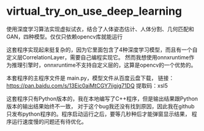 # virtual_try_on_use_deep_learning
使用深度学习算法实现虚拟试衣，结合了人体姿态估计、人体分割、几何匹配和GAN，四种模型。仅仅只依赖opencv库就能运行

这套程序实现起来挺复杂的，因为它里面包含了4种深度学习模型，而且有一个自定义层CorrelationLayer，需要自己编程实现它。
然而我想使用onnxruntime作为推理引擎时，onnxruntime不支持自定义层的，这算是opencv的一个优势的。

本套程序的主程序文件是 main.py，模型文件从百度云盘下载，
链接：https://pan.baidu.com/s/13Eic0aiMtCGY7iigjg71DQ 
提取码：xsl5


这套程序只有Python版本的，我在本地编写了C++程序，但是输出结果跟Python版本的输出结果始终不一致，
对于这个bug我还没有找到原因，因此我在github只发布python程序的。程序启动运行之后，要等几秒种后才能弹窗显示结果，
程序运行速度慢的问题还有待优化。
